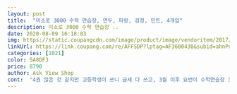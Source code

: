 ```yaml
---
layout: post 
title:  "미소로 3000 수학 연습장, 연두, 파랑, 검정, 민트, 4개입" 
description: 미소로 3000 수학 연습장 ..
date: 2020-08-09 16:18:03 
img: https://static.coupangcdn.com/image/product/image/vendoritem/2017/09/12/3069627768/c7e2b8a7-54eb-490e-bb51-f101b41e6b12.jpg 
linkUrl: https://link.coupang.com/re/AFFSDP?lptag=AF3600438&subid=ahnPublicAsk&pageKey=10147140&itemId=44617516&vendorItemId=3069627768&traceid=V0-113-b7f1b8e5e3e6a85a 
categories: [1021] 
color: 5A8DF3 
price: 8790 
author: Ask View Shop 
cont:  "4권 많은 것 같지만 고등학생이 쓰니 금세 다 쓰고, 3월 이후 요번이 수학연습장 3번째 구매입니다.<br/><br/><br/>공책의 총매수는 95매로 넉넉하구요.<br/><br/>나중에 다 사용하면 재구매 하고 싶을 정도로 너무 좋습니다.<br/> 사용하기에 편리하고 연습장인데 쓰기 아까울 정도로 이쁘게 나왔네요 ㅋㅋ<br/>만화그리기 좋아하는 둘째는 이 공책을 그림연습장으로 사용하고 있어요.<br/><br/>문구점에서 낱개로 구입하면 3000원에 사야할텐데 저렴하게 배송비고민 없이 구입할 수 있어서 좋아요.<br/><br/>배송시 포장은 박스포장아니고 쿠팡로고가 박힌 하얀 비닐봉투애 담겨서 왔어요.<br/> 공책하나하나가 투명비닐로 개별 포장되어 있어서 친구와 나눠서 쓰기도 좋을 것 같습니다.<br/><br/>스프링으로 되어 있어서 사용하기 개편리하고 칸이 나누어져 있다는게 큰 장점이라 구매를 한 이유도 있습니다!!  겹치지 않은 색으로 배송이 되었구요.<br/> 주문하고 다음날 빠르게 받았습니다<br/>연습장 구매 후기입니다<br/>연습장 없는 학생들에게 나누어주니 너무 좋아합니다.<br/> ㅋㅋ 잃어버리면 알지? ㅎㅎㅎ 연습장으로 공부 열심히 했으면 좋겠습니다 !!!<br/>연습장을 안 가져오는 학생들 위해 구매를 했습니다.<br/> 장수도 적당하고 꽤 두껍고 표지 색이 이쁘네요 ㅋㅋ 4군데로 나누어져 있어서 한장당 4문제씩 쓰기에 너무 좋은거 같습니다<br/>예전에 구입했던 가격보다 할인된 가격에 판매하고 있어서 냉큼 장바구니에 담았습니다.<br/><br/>오전에 11시에 받았으니 정말 빨리 받은거 같습니다.<br/> 여기는 진짜 빨리 와서 늦게 주문해도 빨리 받기 때문에 걱정이 없습니다 ㅎㅎㅎ<br/>이보다 더 저렴한 제품은 총매수가 적은 것도 있으니 가격만 단순비교하지마시고 잘 살펴보고 구매하세요.<br/><br/>재구매인데요.<br/><br/>정가는 권당 3000원으로 되어 있더라구요.<br/><br/>제품설명에는 연두, 파랑, 민트, 검정이라고 되어있는다 파랑은 찐한 파랑입니다.<br/><br/>코로나로 바깥 구경도 못나가고, 간단한 자격증 하나 딸겸 구입했다.<br/> 그런데 연습장이 다 똑같지 뭐 큰 차이 있을까.<br/> 다만 한 페이지가 사분할되어 있어 연습장 낭비를 줄일 수 있을 것 같다.<br/> 한편 절취선은 줄만 그어져 있을 뿐 딷어 사용할 수는 없다.<br/> 표면은 까끌까끌하니 연필로 글씨를 쓰면 잘 써지는 게 필기감이 좋다.<br/> 참고로 할 일 없어 매수를 세아려보니 앞뒤 표지 제외하고 딱 90매가 맞다.<br/> 이 회사 정직하다.<br/> 그리고 소매가 개당 3천원짜리 4권을, 9천원도 안되는 돈에 무료배송까지 해주니 거져나 마찬가지다.<br/><br/>한 면이 4개로 나뉘어 있어 수학연습장으로 쓰기도 좋고 만화그리기에도 좋습니다.<br/> 4권이 모두 다른색깔이 왔어요.<br/><br/>한국에서 만들어진 제품이구요.<br/><br/>" 
---
```

